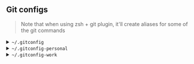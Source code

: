 ## Git configs

> Note that when using zsh + git plugin, it'll create aliases for
> some of the git commands

<details>
	<summary>
		<code>~/.gitconfig</code>
	</summary>
	
```bash
[credential]
    helper = store
[init]
    defaultBranch = main
[user]
    name = Pedro Santos
    email = pedro.santos@emailprovider.com
[core]
    editor = code --wait
    pager = less -IR -
[diff]
    tool = vscode
    external = difft
[difftool]
    prompt = false
[difftool "difftastic"]
    cmd = difft "$LOCAL" "$REMOTE"
[difftool "vscode"]
    cmd = code --wait --diff $LOCAL $REMOTE
[merge]
    tool = vscode
[mergetool "vscode"]
    cmd = code --wait $MERGED
[alias]
    alias = !sed -n '/^\[alias\]/,/^\[/{ /^[^[]/ {s/^[ 	]*//;s/[ 	]*=[ 	]*/=/;p } }' $HOME/.gitconfig
    graph = log --graph --oneline --decorate
    graph-main = !git graph $(git curr) main
    curr = rev-parse --abbrev-ref HEAD
    ls = log --pretty=format:"%C(yellow)%h%Cred%d\\ %Creset%s%Cblue\\ [%cn]" --decorate
    ll = log --pretty=format:"%C(yellow)%h%Cred%d\\ %Creset%s%Cblue\\ [%cn]" --decorate --numstat
    lds = log --pretty=format:"%C(yellow)%h\\ %ad%Cred%d\\ %Creset%s%Cblue\\ [%cn]" --decorate --date=short
    conflicts = diff --name-only --diff-filter=U
    authors = !git log --format='%aN <%aE>' | grep -v 'users.noreply.github.com' | sort -u --ignore-case
    recent-branches = !git branch --sort=-committerdate | head
    local-branches = !git branch -v | cut -c 3- | awk '{ print $2\" \"$1 }'
    s = !git status
    f = !git fetch
    p = !git pull
    c = !git branch | fzf | xargs git checkout
    sync = !git f && git p
```
</details>
	
<details>
	<summary>
		<code>~/.gitconfig-personal</code>
	</summary>

```bash
[user]
    name = USER
    email = USER's email
[init]
    defaultBranch = main
```

</details>

<details>
	<summary>
		<code>~/.gitconfig-work</code>
	</summary>

```bash
[url "https://bitbucket.ORGANIZATION.com/scm/PROJECT/REPO"]
    insteadOf = https://ORGANIZATION.com/REPO
[init]
    defaultBranch = main
[user]
    name = SOME USER NAME
    email = YOUR EMAIL
```

</details>